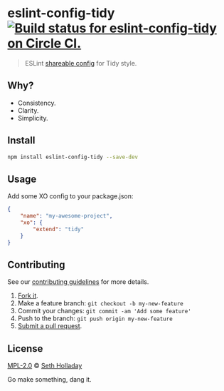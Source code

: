 # eslint-config-tidy [![Build status for eslint-config-tidy on Circle CI.](https://img.shields.io/circleci/project/sholladay/eslint-config-tidy/master.svg "Circle Build Status")](https://circleci.com/gh/sholladay/eslint-config-tidy "ESLint Config Tidy Builds")

> ESLint [shareable config](http://eslint.org/docs/developer-guide/shareable-configs.html) for Tidy style.

## Why?

 - Consistency.
 - Clarity.
 - Simplicity.

## Install

```sh
npm install eslint-config-tidy --save-dev
```

## Usage

Add some XO config to your package.json:

```json
{
    "name": "my-awesome-project",
    "xo": {
        "extend": "tidy"
    }
}
```

## Contributing

See our [contributing guidelines](https://github.com/sholladay/eslint-config-tidy/blob/master/CONTRIBUTING.md "The guidelines for participating in this project.") for more details.

1. [Fork it](https://github.com/sholladay/eslint-config-tidy/fork).
2. Make a feature branch: `git checkout -b my-new-feature`
3. Commit your changes: `git commit -am 'Add some feature'`
4. Push to the branch: `git push origin my-new-feature`
5. [Submit a pull request](https://github.com/sholladay/eslint-config-tidy/compare "Submit code to this project for review.").

## License

[MPL-2.0](https://github.com/sholladay/eslint-config-tidy/blob/master/LICENSE "The license for eslint-config-tidy.") © [Seth Holladay](http://seth-holladay.com "Author of eslint-config-tidy.")

Go make something, dang it.
